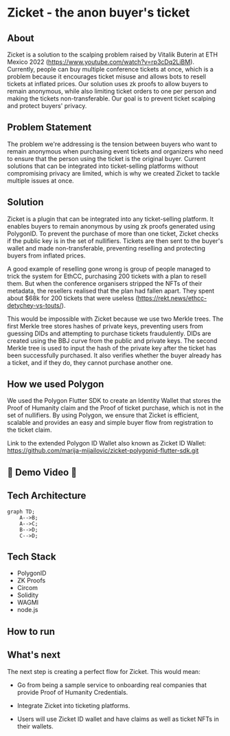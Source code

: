 # Zicket - the anon buyer's ticket

## About

Zicket is a solution to the scalping problem raised by Vitalik Buterin at ETH Mexico 2022 (https://www.youtube.com/watch?v=rp3cDq2LiBM). Currently, people can buy multiple conference tickets at once, which is a problem because it encourages ticket misuse and allows bots to resell tickets at inflated prices. Our solution uses zk proofs to allow buyers to remain anonymous, while also limiting ticket orders to one per person and making the tickets non-transferable. Our goal is to prevent ticket scalping and protect buyers' privacy.

## Problem Statement

The problem we're addressing is the tension between buyers who want to remain anonymous when purchasing event tickets and organizers who need to ensure that the person using the ticket is the original buyer. Current solutions that can be integrated into ticket-selling platforms without compromising privacy are limited, which is why we created Zicket to tackle multiple issues at once.

## Solution

Zicket is a plugin that can be integrated into any ticket-selling platform. It enables buyers to remain anonymous by using zk proofs generated using PolygonID. To prevent the purchase of more than one ticket, Zicket checks if the public key is in the set of nullifiers. Tickets are then sent to the buyer's wallet and made non-transferable, preventing reselling and protecting buyers from inflated prices.

A good example of reselling gone wrong is group of people managed to trick the system for EthCC, purchasing 200 tickets with a plan to resell them. But when the conference organisers stripped the NFTs of their metadata, the resellers realised that the plan had fallen apart. They spent about $68k for 200 tickets that were useless (https://rekt.news/ethcc-detychey-vs-touts/).

This would be impossible with Zicket because we use two Merkle trees. The first Merkle tree stores hashes of private keys, preventing users from guessing DIDs and attempting to purchase tickets fraudulently. DIDs are created using the BBJ curve from the public and private keys. The second Merkle tree is used to input the hash of the private key after the ticket has been successfully purchased. It also verifies whether the buyer already has a ticket, and if they do, they cannot purchase another one.

## How we used Polygon

We used the Polygon Flutter SDK to create an Identity Wallet that stores the Proof of Humanity claim and the Proof of ticket purchase, which is not in the set of nullifiers. By using Polygon, we ensure that Zicket is efficient, scalable and provides an easy and simple buyer flow from registration to the ticket claim.

Link to the extended Polygon ID Wallet also known as Zicket ID Wallet: https://github.com/marija-mijailovic/zicket-polygonid-flutter-sdk.git

## :tada: Demo Video :tada:

## Tech Architecture 

```mermaid
graph TD;
    A-->B;
    A-->C;
    B-->D;
    C-->D;
```

## Tech Stack

- PolygonID
- ZK Proofs
- Circom
- Solidity
- WAGMI
- node.js

## How to run 

## What's next

The next step is creating a perfect flow for Zicket. This would mean: 

- Go from being a sample service to onboarding real companies that provide Proof of Humanity Credentials.  

- Integrate Zicket into ticketing platforms.

- Users will use Zicket ID wallet and have claims as well as ticket NFTs in their wallets.




